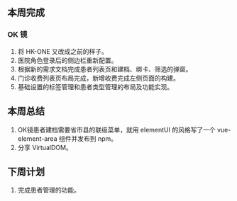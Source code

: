 ## 本周完成

### OK 镜

1. 将 HK-ONE 又改成之前的样子。
2. 医院角色登录后的侧边栏重新配置。
3. 根据新的需求文档完成患者列表页和建档、绑卡、筛选的弹窗。
4. 门诊收费列表页布局完成，新增收费完成左侧页面的构建。
5. 基础设置的标签管理和患者类型管理的布局及功能实现。

## 本周总结

1. OK镜患者建档需要省市县的联级菜单，就用 elementUI 的风格写了一个 vue-element-area 组件并发布到 npm。
2. 分享 VirtualDOM。

## 下周计划

1. 完成患者管理的功能。

